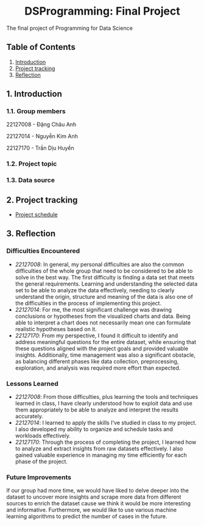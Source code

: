 #  <center>DSProgramming: Final Project
 The final project of Programming for Data Science

## Table of Contents
1. [Introduction](#introduction)
2. [Project tracking](#project-tracking)
3. [Reflection](#reflection)
## 1. Introduction
### 1.1. Group members
22127008 - Đặng Châu Anh

22127014 - Nguyễn Kim Anh

22127170 - Trần Dịu Huyền 
### 1.2. Project topic

### 1.3. Data source

## 2. Project tracking
- [Project schedule](https://studenthcmusedu-my.sharepoint.com/:x:/g/personal/22127014_student_hcmus_edu_vn/EQEzxwFnUBBIl4JZh0xLgLUBauQP4tyUD438yicaLmRq4w?e=3zSby7)

## 3. Reflection
### **Difficulties Encountered**
- *22127008*: In general, my personal difficulties are also the common difficulties of the whole group that need to be considered to be able to solve in the best way. The first difficulty is finding a data set that meets the general requirements. Learning and understanding the selected data set to be able to analyze the data effectively, needing to clearly understand the origin, structure and meaning of the data is also one of the difficulties in the process of implementing this project.
- *22127014*: For me, the most significant challenge was drawing conclusions or hypotheses from the visualized charts and data. Being able to interpret a chart does not necessarily mean one can formulate realistic hypotheses based on it.
- *22127170*: From my perspective, I found it difficult to identify and address meaningful questions for the entire dataset, while ensuring that these questions aligned with the project goals and provided valuable insights. Additionally, time management was also a significant obstacle, as balancing different phases like data collection, preprocessing, exploration, and analysis was required more effort than expected.

### **Lessons Learned**
- *22127008*: From those difficulties, plus learning the tools and techniques learned in class, I have clearly understood how to exploit data and use them appropriately to be able to analyze and interpret the results accurately.
- *22127014*: I learned to apply the skills I've studied in class to my project. I also developed my ability to organize and schedule tasks and workloads effectively.
- *22127170*: Through the process of completing the project, I learned how to analyze and extract insights from raw datasets effectively. I also gained valuable experience in managing my time efficiently for each phase of the project.

### **Future Improvements**
If our group had more time, we would have liked to delve deeper into the dataset to uncover more insights and scrape more data from different sources to enrich the dataset cause we think it would be more interesting and informative. Furthermore, we would like to use various machine learning algorithms to predict the number of cases in the future.